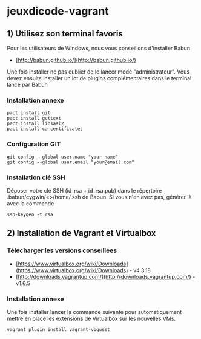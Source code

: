 jeuxdicode-vagrant
==================

## 1) Utilisez son terminal favoris

Pour les utilisateurs de Windows, nous vous conseillons d'installer Babun

+ [http://babun.github.io/](http://babun.github.io/)

Une fois installer ne pas oublier de le lancer mode "administrateur".
Vous devez ensuite installer un lot de plugins complémentaires dans le terminal lancé par Babun

### Installation annexe

```
pact install git
pact install gettext
pact install libsasl2
pact install ca-certificates
```

### Configuration GIT

```
git config --global user.name "your name"
git config --global user.email "your@email.com"
```

### Installation clé SSH

Déposer votre clé SSH (id_rsa + id_rsa.pub) dans le répertoire .babun/cygwin/<<VOTRE USER WINDOWS>>/home/.ssh de Babun.
Si vous n'en avez pas, générer là avec la commande

```
ssh-keygen -t rsa
```

## 2) Installation de Vagrant et Virtualbox

### Télécharger les versions conseillées

+ [https://www.virtualbox.org/wiki/Downloads](https://www.virtualbox.org/wiki/Downloads) - v4.3.18
+ [http://downloads.vagrantup.com/](http://downloads.vagrantup.com/) - v1.6.5

### Installation annexe

Une fois installer lancer la commande suivante pour automatiquement
mettre en place les extensions de Virtualbox sur les nouvelles VMs.

```
vagrant plugin install vagrant-vbguest
```